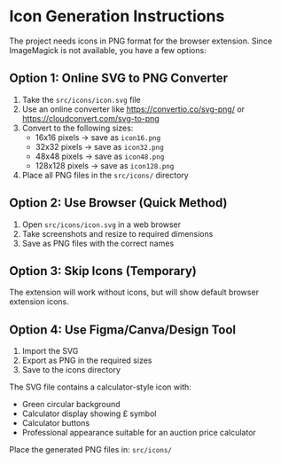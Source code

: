 # Icon Generation Instructions

The project needs icons in PNG format for the browser extension. Since ImageMagick is not available, you have a few options:

## Option 1: Online SVG to PNG Converter
1. Take the `src/icons/icon.svg` file
2. Use an online converter like https://convertio.co/svg-png/ or https://cloudconvert.com/svg-to-png
3. Convert to the following sizes:
   - 16x16 pixels → save as `icon16.png`
   - 32x32 pixels → save as `icon32.png` 
   - 48x48 pixels → save as `icon48.png`
   - 128x128 pixels → save as `icon128.png`
4. Place all PNG files in the `src/icons/` directory

## Option 2: Use Browser (Quick Method)
1. Open `src/icons/icon.svg` in a web browser
2. Take screenshots and resize to required dimensions
3. Save as PNG files with the correct names

## Option 3: Skip Icons (Temporary)
The extension will work without icons, but will show default browser extension icons.

## Option 4: Use Figma/Canva/Design Tool
1. Import the SVG
2. Export as PNG in the required sizes
3. Save to the icons directory

The SVG file contains a calculator-style icon with:
- Green circular background
- Calculator display showing £ symbol
- Calculator buttons
- Professional appearance suitable for an auction price calculator

Place the generated PNG files in: `src/icons/`
